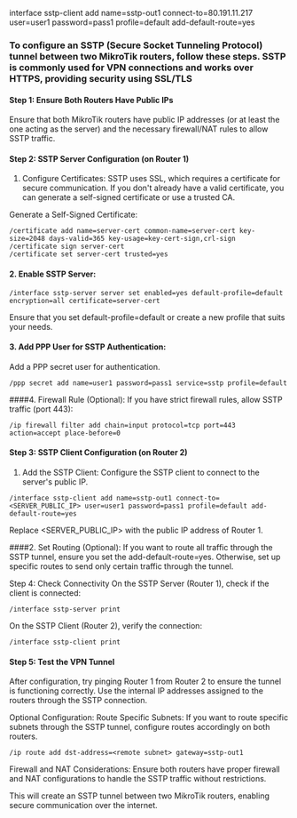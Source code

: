 interface sstp-client add name=sstp-out1 connect-to=80.191.11.217 user=user1 password=pass1 profile=default add-default-route=yes



### To configure an SSTP (Secure Socket Tunneling Protocol) tunnel between two MikroTik routers, follow these steps. SSTP is commonly used for VPN connections and works over HTTPS, providing security using SSL/TLS


#### Step 1: Ensure Both Routers Have Public IPs
Ensure that both MikroTik routers have public IP addresses (or at least the one acting as the server) and the necessary firewall/NAT rules to allow SSTP traffic.


#### Step 2: SSTP Server Configuration (on Router 1)
1. Configure Certificates:
SSTP uses SSL, which requires a certificate for secure communication. If you don't already have a valid certificate, you can generate a self-signed certificate or use a trusted CA.

Generate a Self-Signed Certificate:

```
/certificate add name=server-cert common-name=server-cert key-size=2048 days-valid=365 key-usage=key-cert-sign,crl-sign
/certificate sign server-cert
/certificate set server-cert trusted=yes
```

#### 2. Enable SSTP Server:

```
/interface sstp-server server set enabled=yes default-profile=default encryption=all certificate=server-cert
```
Ensure that you set default-profile=default or create a new profile that suits your needs.

#### 3. Add PPP User for SSTP Authentication:
Add a PPP secret user for authentication.


```
/ppp secret add name=user1 password=pass1 service=sstp profile=default
```

####4. Firewall Rule (Optional):
If you have strict firewall rules, allow SSTP traffic (port 443):

```
/ip firewall filter add chain=input protocol=tcp port=443 action=accept place-before=0
```

#### Step 3: SSTP Client Configuration (on Router 2)
1. Add the SSTP Client:
Configure the SSTP client to connect to the server's public IP.

```
/interface sstp-client add name=sstp-out1 connect-to=<SERVER_PUBLIC_IP> user=user1 password=pass1 profile=default add-default-route=yes
```
Replace <SERVER_PUBLIC_IP> with the public IP address of Router 1.

####2. Set Routing (Optional):
If you want to route all traffic through the SSTP tunnel, ensure you set the add-default-route=yes. Otherwise, set up specific routes to send only certain traffic through the tunnel.

Step 4: Check Connectivity
On the SSTP Server (Router 1), check if the client is connected:

```
/interface sstp-server print
```

On the SSTP Client (Router 2), verify the connection:

```
/interface sstp-client print
```
#### Step 5: Test the VPN Tunnel
After configuration, try pinging Router 1 from Router 2 to ensure the tunnel is functioning correctly. Use the internal IP addresses assigned to the routers through the SSTP connection.

Optional Configuration:
Route Specific Subnets: If you want to route specific subnets through the SSTP tunnel, configure routes accordingly on both routers.

```
/ip route add dst-address=<remote subnet> gateway=sstp-out1
```
Firewall and NAT Considerations: Ensure both routers have proper firewall and NAT configurations to handle the SSTP traffic without restrictions.

This will create an SSTP tunnel between two MikroTik routers, enabling secure communication over the internet.





